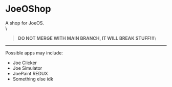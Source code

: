 # JoeOShop
A shop for JoeOS.\
\
> **DO NOT MERGE WITH MAIN BRANCH, IT WILL BREAK STUFF!!!**\

***
Possible apps may include:
- Joe Clicker
- Joe Simulator
- JoePaint REDUX
- Something else idk

